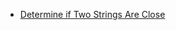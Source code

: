 - [Determine if Two Strings Are Close](https://leetcode.com/problems/determine-if-two-strings-are-close)
